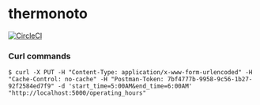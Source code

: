 # thermonoto

[![CircleCI](https://circleci.com/gh/andrewhao/thermonoto.svg?style=svg)](https://circleci.com/gh/andrewhao/thermonoto)

### Curl commands

    $ curl -X PUT -H "Content-Type: application/x-www-form-urlencoded" -H "Cache-Control: no-cache" -H "Postman-Token: 7bf4777b-9958-9c56-1b27-92f2584ed7f9" -d 'start_time=5:00AM&end_time=6:00AM' "http://localhost:5000/operating_hours"
